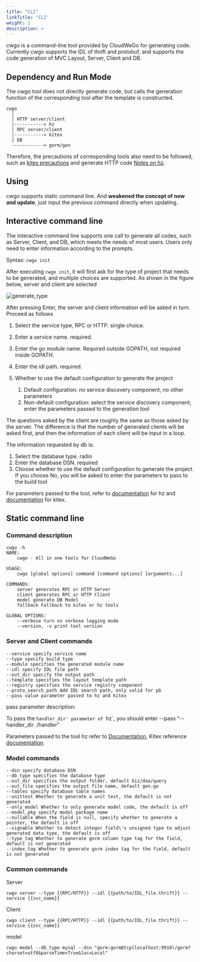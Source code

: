 ```yaml
---
title: "CLI"
linkTitle: "CLI"
weight: 1
description: >
---
```


cwgo is a command-line tool provided by CloudWeGo for generating code. Currently cwgo supports the IDL of thrift and protobuf, and supports the code generation of MVC Layout, Server, Client and DB.

## Dependency and Run Mode

The cwgo tool does not directly generate code, but calls the generation function of the corresponding tool after the template is constructed.

```console
cwgo
  |
  | HTTP server/client
  |-----------> hz
  | RPC server/client
  |-----------> kitex
  | DB
  ------------> gorm/gen

```

Therefore, the precautions of corresponding tools also need to be followed, such as [kitex precautions](/docs/kitex/tutorials/code-gen/code_generation/#notes-for-using-protobuf-idls) and generate HTTP code [Notes on hz](/docs/hertz/tutorials/toolkit/cautions/).

## Using

cwgo supports static command line. And **weakened the concept of new and update**, just input the previous command directly when updating.

## Interactive command line

The interactive command line supports one call to generate all codes, such as Server, Client, and DB, which meets the needs of most users. Users only need to enter information according to the prompts.

Syntax: `cwgo init`

After executing `cwgo init`, it will first ask for the type of project that needs to be generated, and multiple choices are supported. As shown in the figure below, server and client are selected

![generate_type](/img/docs/cwgo_generate_type.png)

After pressing Enter, the server and client information will be asked in turn. Proceed as follows

1. Select the service type, RPC or HTTP. single choice.

1. Enter a service name. required.

1. Enter the go module name. Required outside GOPATH, not required inside GOPATH.

1. Enter the idl path. required.

1. Whether to use the default configuration to generate the project

   1. Default configuration: no service discovery component, no other parameters
   1. Non-default configuration: select the service discovery component; enter the parameters passed to the generation tool

The questions asked by the client are roughly the same as those asked by the server. The difference is that the number of generated clients will be asked first, and then the information of each client will be input in a loop.

The information requested by db is:

1. Select the database type. radio
1. Enter the database DSN. required
1. Choose whether to use the default configuration to generate the project. If you choose No, you will be asked to enter the parameters to pass to the build tool

For parameters passed to the tool, refer to [documentation](/docs/hertz/tutorials/toolkit/command/) for hz and [documentation](/docs/kitex/tutorials/code-gen/code_generation/) for kitex.

## Static command line

### Command description

```shell
cwgo -h
NAME:
    cwgo - All in one tools for CloudWeGo

USAGE:
    cwgo [global options] command [command options] [arguments...]

COMMANDS:
    server generates RPC or HTTP Server
    client generates RPC or HTTP Client
    model generate DB Model
    fallback Fallback to kitex or hz tools

GLOBAL OPTIONS:
    --verbose turn on verbose logging mode
    --version, -v print tool version
```

### Server and Client commands

```console
--service specify service name
--type specify build type
--module specifies the generated module name
--idl specify IDL file path
--out_dir specify the output path
--template specifies the layout template path
--registry specifies the service registry component
--proto_search_path Add IDL search path, only valid for pb
--pass value parameter passed to hz and kitex
```

pass parameter description:

To pass the `handler_dir' parameter of `hz`, you should enter --pass "--handler_dir ./handler"

Parameters passed to the tool
hz refer to [Documentation](/docs/hertz/tutorials/toolkit/command/),
Kitex reference [documentation](/docs/kitex/tutorials/code-gen/code_generation/).

### Model commands

```console
--dsn specify database DSN
--db_type specifies the database type
--out_dir specifies the output folder, default biz/dao/query
--out_file specifies the output file name, default gen.go
--tables specify database table names
--unittest Whether to generate a unit test, the default is not generated
--only_model Whether to only generate model code, the default is off
--model_pkg specify model package name
--nullable When the field is null, specify whether to generate a pointer, the default is off
--signable Whether to detect integer field\'s unsigned type to adjust generated data type, the default is off
--type_tag Whether to generate gorm column type tag for the field, default is not generated
--index_tag Whether to generate gorm index tag for the field, default is not generated
```

### Common commands

Server

```shell
cwgo server --type {{RPC/HTTP}} --idl {{path/to/IDL_file.thrift}} --service {{svc_name}}
```

Client

```shell
cwgo client --type {{RPC/HTTP}} --idl {{path/to/IDL_file.thrift}} --service {{svc_name}}
```

model

```shell
cwgo model --db_type mysql --dsn "gorm:gorm@tcp(localhost:9910)/gorm?charset=utf8&parseTime=True&loc=Local"
```
